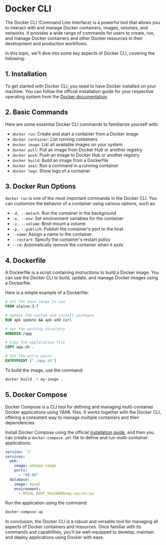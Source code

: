 # Docker CLI

The Docker CLI (Command Line Interface) is a powerful tool that allows you to interact with and manage Docker containers, images, volumes, and networks. It provides a wide range of commands for users to create, run, and manage Docker containers and other Docker resources in their development and production workflows.

In this topic, we'll dive into some key aspects of Docker CLI, covering the following:

## 1. Installation

To get started with Docker CLI, you need to have Docker installed on your machine. You can follow the official installation guide for your respective operating system from the [Docker documentation](https://docs.docker.com/get-docker/).

## 2. Basic Commands

Here are some essential Docker CLI commands to familiarize yourself with:

- `docker run`: Create and start a container from a Docker image
- `docker container`: List running containers
- `docker image`: List all available images on your system
- `docker pull`: Pull an image from Docker Hub or another registry
- `docker push`: Push an image to Docker Hub or another registry
- `docker build`: Build an image from a Dockerfile
- `docker exec`: Run a command in a running container
- `docker logs`: Show logs of a container

## 3. Docker Run Options

`docker run` is one of the most important commands in the Docker CLI. You can customize the behavior of a container using various options, such as:

- `-d, --detach`: Run the container in the background
- `-e, --env`: Set environment variables for the container
- `-v, --volume`: Bind-mount a volume
- `-p, --publish`: Publish the container's port to the host
- `--name`: Assign a name to the container
- `--restart`: Specify the container's restart policy
- `--rm`: Automatically remove the container when it exits

## 4. Dockerfile

A Dockerfile is a script containing instructions to build a Docker image. You can use the Docker CLI to build, update, and manage Docker images using a Dockerfile.

Here is a simple example of a Dockerfile:

```dockerfile
# Set the base image to use
FROM alpine:3.7

# Update the system and install packages
RUN apk update && apk add curl

# Set the working directory
WORKDIR /app

# Copy the application file
COPY app.sh .

# Set the entry point
ENTRYPOINT ["./app.sh"]
```

To build the image, use the command:

```bash
docker build -t my-image .
```

## 5. Docker Compose

Docker Compose is a CLI tool for defining and managing multi-container Docker applications using YAML files. It works together with the Docker CLI, offering a consistent way to manage multiple containers and their dependencies.

Install Docker Compose using the official [installation guide](https://docs.docker.com/compose/install/), and then you can create a `docker-compose.yml` file to define and run multi-container applications:

```yaml
version: '3'
services:
  web:
    image: webapp-image
    ports:
      - "80:80"
  database:
    image: mysql
    environment:
      - MYSQL_ROOT_PASSWORD=my-secret-pw
```

Run the application using the command:

```bash
docker-compose up
```

In conclusion, the Docker CLI is a robust and versatile tool for managing all aspects of Docker containers and resources. Once familiar with its commands and capabilities, you'll be well-equipped to develop, maintain and deploy applications using Docker with ease.
